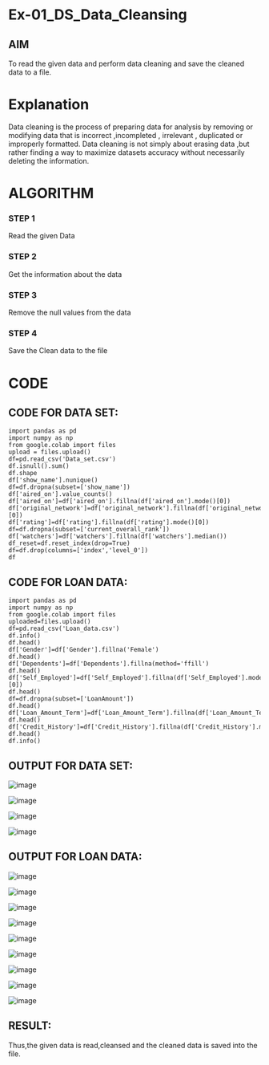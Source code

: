# Ex-01_DS_Data_Cleansing


## AIM
To read the given data and perform data cleaning and save the cleaned data to a file. 

# Explanation
Data cleaning is the process of preparing data for analysis by removing or modifying data that is incorrect ,incompleted , irrelevant , duplicated or improperly formatted. 
Data cleaning is not simply about erasing data ,but rather finding a way to maximize datasets accuracy without necessarily deleting the information. 

# ALGORITHM
### STEP 1
Read the given Data
### STEP 2
Get the information about the data
### STEP 3
Remove the null values from the data
### STEP 4
Save the Clean data to the file

# CODE 
## CODE FOR DATA SET:
```
import pandas as pd
import numpy as np
from google.colab import files
upload = files.upload()
df=pd.read_csv('Data_set.csv')
df.isnull().sum()
df.shape
df['show_name'].nunique()
df=df.dropna(subset=['show_name'])
df['aired_on'].value_counts()
df['aired_on']=df['aired_on'].fillna(df['aired_on'].mode()[0])
df['original_network']=df['original_network'].fillna(df['original_network'].mode()[0])
df['rating']=df['rating'].fillna(df['rating'].mode()[0])
df=df.dropna(subset=['current_overall_rank'])
df['watchers']=df['watchers'].fillna(df['watchers'].median())
df_reset=df.reset_index(drop=True)
df=df.drop(columns=['index','level_0'])
df
```
## CODE FOR LOAN DATA:
```
import pandas as pd
import numpy as np
from google.colab import files
uploaded=files.upload()
df=pd.read_csv('Loan_data.csv')
df.info()
df.head()
df['Gender']=df['Gender'].fillna('Female')
df.head()
df['Dependents']=df['Dependents'].fillna(method='ffill')
df.head()
df['Self_Employed']=df['Self_Employed'].fillna(df['Self_Employed'].mode()[0])
df.head()
df=df.dropna(subset=['LoanAmount'])
df.head()
df['Loan_Amount_Term']=df['Loan_Amount_Term'].fillna(df['Loan_Amount_Term'].median())
df.head()
df['Credit_History']=df['Credit_History'].fillna(df['Credit_History'].min())
df.head()
df.info()
```
## OUTPUT FOR DATA SET:
![image](https://github.com/mathes6112004/ODD2023-Datascience-Ex01/assets/119477782/d41f1400-5b6f-4dde-93b2-9e9a6f50d7af)

![image](https://github.com/mathes6112004/ODD2023-Datascience-Ex01/assets/119477782/c983e169-f97e-4fb5-9879-239c71d3d91d)

![image](https://github.com/mathes6112004/ODD2023-Datascience-Ex01/assets/119477782/ec7fe182-522c-49be-9f4a-3a81c45d8f65)

![image](https://github.com/mathes6112004/ODD2023-Datascience-Ex01/assets/119477782/165da36f-7e10-4bb5-a333-6c1dd979122a)

## OUTPUT FOR LOAN DATA:
![image](https://github.com/mathes6112004/ODD2023-Datascience-Ex01/assets/119477782/a54309af-ab9d-47e7-9115-d35f72c78758)

![image](https://github.com/mathes6112004/ODD2023-Datascience-Ex01/assets/119477782/705df792-ff8b-485e-8e00-cdc7e3a3a2a8)

![image](https://github.com/mathes6112004/ODD2023-Datascience-Ex01/assets/119477782/be14a02f-7649-4cc8-8317-ffa460ef1c68)

![image](https://github.com/mathes6112004/ODD2023-Datascience-Ex01/assets/119477782/a873bf51-28b2-47e6-9f12-f6ba92497cd3)


![image](https://github.com/mathes6112004/ODD2023-Datascience-Ex01/assets/119477782/6e52748a-a6e3-4799-be44-ae2029b13ca9)

![image](https://github.com/mathes6112004/ODD2023-Datascience-Ex01/assets/119477782/9576b04c-5456-4a98-b5ed-078bd2178bb4)

![image](https://github.com/mathes6112004/ODD2023-Datascience-Ex01/assets/119477782/0a5e915c-4e17-4f38-9e18-e2be1ae2a9b4)

![image](https://github.com/mathes6112004/ODD2023-Datascience-Ex01/assets/119477782/8efa842c-053b-4c0e-b3dc-f901e5ba97b2)

![image](https://github.com/mathes6112004/ODD2023-Datascience-Ex01/assets/119477782/5a6c445d-9e95-4c71-baf3-d6294d311b46)

## RESULT:
Thus,the given data is read,cleansed and the cleaned data is saved into the file.









